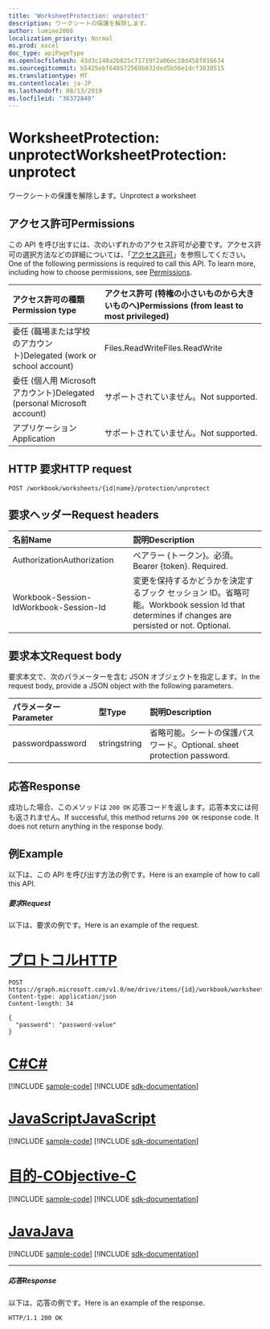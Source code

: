 ```yaml
---
title: 'WorksheetProtection: unprotect'
description: ワークシートの保護を解除します。
author: lumine2008
localization_priority: Normal
ms.prod: excel
doc_type: apiPageType
ms.openlocfilehash: 43d3c140a2b825c71719f2a06ec28d458f016634
ms.sourcegitcommit: b5425ebf648572569b032ded5b56e1dcf3830515
ms.translationtype: MT
ms.contentlocale: ja-JP
ms.lasthandoff: 08/13/2019
ms.locfileid: "36372840"
---
```

# <a name="worksheetprotection-unprotect"></a><span data-ttu-id="fc72b-103">WorksheetProtection: unprotect</span><span class="sxs-lookup"><span data-stu-id="fc72b-103">WorksheetProtection: unprotect</span></span>

<span data-ttu-id="fc72b-104">ワークシートの保護を解除します。</span><span class="sxs-lookup"><span data-stu-id="fc72b-104">Unprotect a worksheet</span></span>
## <a name="permissions"></a><span data-ttu-id="fc72b-105">アクセス許可</span><span class="sxs-lookup"><span data-stu-id="fc72b-105">Permissions</span></span>
<span data-ttu-id="fc72b-p101">この API を呼び出すには、次のいずれかのアクセス許可が必要です。アクセス許可の選択方法などの詳細については、「[アクセス許可](/graph/permissions-reference)」を参照してください。</span><span class="sxs-lookup"><span data-stu-id="fc72b-p101">One of the following permissions is required to call this API. To learn more, including how to choose permissions, see [Permissions](/graph/permissions-reference).</span></span>

|<span data-ttu-id="fc72b-108">アクセス許可の種類</span><span class="sxs-lookup"><span data-stu-id="fc72b-108">Permission type</span></span>      | <span data-ttu-id="fc72b-109">アクセス許可 (特権の小さいものから大きいものへ)</span><span class="sxs-lookup"><span data-stu-id="fc72b-109">Permissions (from least to most privileged)</span></span>              |
|:--------------------|:---------------------------------------------------------|
|<span data-ttu-id="fc72b-110">委任 (職場または学校のアカウント)</span><span class="sxs-lookup"><span data-stu-id="fc72b-110">Delegated (work or school account)</span></span> | <span data-ttu-id="fc72b-111">Files.ReadWrite</span><span class="sxs-lookup"><span data-stu-id="fc72b-111">Files.ReadWrite</span></span>    |
|<span data-ttu-id="fc72b-112">委任 (個人用 Microsoft アカウント)</span><span class="sxs-lookup"><span data-stu-id="fc72b-112">Delegated (personal Microsoft account)</span></span> | <span data-ttu-id="fc72b-113">サポートされていません。</span><span class="sxs-lookup"><span data-stu-id="fc72b-113">Not supported.</span></span>    |
|<span data-ttu-id="fc72b-114">アプリケーション</span><span class="sxs-lookup"><span data-stu-id="fc72b-114">Application</span></span> | <span data-ttu-id="fc72b-115">サポートされていません。</span><span class="sxs-lookup"><span data-stu-id="fc72b-115">Not supported.</span></span> |

## <a name="http-request"></a><span data-ttu-id="fc72b-116">HTTP 要求</span><span class="sxs-lookup"><span data-stu-id="fc72b-116">HTTP request</span></span>
<!-- { "blockType": "ignored" } -->
```http
POST /workbook/worksheets/{id|name}/protection/unprotect

```
## <a name="request-headers"></a><span data-ttu-id="fc72b-117">要求ヘッダー</span><span class="sxs-lookup"><span data-stu-id="fc72b-117">Request headers</span></span>
| <span data-ttu-id="fc72b-118">名前</span><span class="sxs-lookup"><span data-stu-id="fc72b-118">Name</span></span>       | <span data-ttu-id="fc72b-119">説明</span><span class="sxs-lookup"><span data-stu-id="fc72b-119">Description</span></span>|
|:---------------|:----------|
| <span data-ttu-id="fc72b-120">Authorization</span><span class="sxs-lookup"><span data-stu-id="fc72b-120">Authorization</span></span>  | <span data-ttu-id="fc72b-p102">ベアラー {トークン}。必須。</span><span class="sxs-lookup"><span data-stu-id="fc72b-p102">Bearer {token}. Required.</span></span> |
| <span data-ttu-id="fc72b-123">Workbook-Session-Id</span><span class="sxs-lookup"><span data-stu-id="fc72b-123">Workbook-Session-Id</span></span>  | <span data-ttu-id="fc72b-p103">変更を保持するかどうかを決定するブック セッション ID。省略可能。</span><span class="sxs-lookup"><span data-stu-id="fc72b-p103">Workbook session Id that determines if changes are persisted or not. Optional.</span></span>|

## <a name="request-body"></a><span data-ttu-id="fc72b-126">要求本文</span><span class="sxs-lookup"><span data-stu-id="fc72b-126">Request body</span></span>
<span data-ttu-id="fc72b-127">要求本文で、次のパラメーターを含む JSON オブジェクトを指定します。</span><span class="sxs-lookup"><span data-stu-id="fc72b-127">In the request body, provide a JSON object with the following parameters.</span></span>

| <span data-ttu-id="fc72b-128">パラメーター</span><span class="sxs-lookup"><span data-stu-id="fc72b-128">Parameter</span></span>    | <span data-ttu-id="fc72b-129">型</span><span class="sxs-lookup"><span data-stu-id="fc72b-129">Type</span></span>   |<span data-ttu-id="fc72b-130">説明</span><span class="sxs-lookup"><span data-stu-id="fc72b-130">Description</span></span>|
|:---------------|:--------|:----------|
|<span data-ttu-id="fc72b-131">password</span><span class="sxs-lookup"><span data-stu-id="fc72b-131">password</span></span>|<span data-ttu-id="fc72b-132">string</span><span class="sxs-lookup"><span data-stu-id="fc72b-132">string</span></span>|<span data-ttu-id="fc72b-p104">省略可能。シートの保護パスワード。</span><span class="sxs-lookup"><span data-stu-id="fc72b-p104">Optional. sheet protection password.</span></span>|

## <a name="response"></a><span data-ttu-id="fc72b-135">応答</span><span class="sxs-lookup"><span data-stu-id="fc72b-135">Response</span></span>

<span data-ttu-id="fc72b-p105">成功した場合、このメソッドは `200 OK` 応答コードを返します。応答本文には何も返されません。</span><span class="sxs-lookup"><span data-stu-id="fc72b-p105">If successful, this method returns `200 OK` response code. It does not return anything in the response body.</span></span>

## <a name="example"></a><span data-ttu-id="fc72b-138">例</span><span class="sxs-lookup"><span data-stu-id="fc72b-138">Example</span></span>
<span data-ttu-id="fc72b-139">以下は、この API を呼び出す方法の例です。</span><span class="sxs-lookup"><span data-stu-id="fc72b-139">Here is an example of how to call this API.</span></span>
##### <a name="request"></a><span data-ttu-id="fc72b-140">要求</span><span class="sxs-lookup"><span data-stu-id="fc72b-140">Request</span></span>
<span data-ttu-id="fc72b-141">以下は、要求の例です。</span><span class="sxs-lookup"><span data-stu-id="fc72b-141">Here is an example of the request.</span></span>

# <a name="httptabhttp"></a>[<span data-ttu-id="fc72b-142">プロトコル</span><span class="sxs-lookup"><span data-stu-id="fc72b-142">HTTP</span></span>](#tab/http)
<!-- {
  "blockType": "request",
  "name": "worksheetprotection_unprotect"
}-->
```http
POST https://graph.microsoft.com/v1.0/me/drive/items/{id}/workbook/worksheets/{id|name}/protection/unprotect
Content-type: application/json
Content-length: 34

{
  "password": "password-value"
}
```
# <a name="ctabcsharp"></a>[<span data-ttu-id="fc72b-143">C#</span><span class="sxs-lookup"><span data-stu-id="fc72b-143">C#</span></span>](#tab/csharp)
[!INCLUDE [sample-code](../includes/snippets/csharp/worksheetprotection-unprotect-csharp-snippets.md)]
[!INCLUDE [sdk-documentation](../includes/snippets/snippets-sdk-documentation-link.md)]

# <a name="javascripttabjavascript"></a>[<span data-ttu-id="fc72b-144">JavaScript</span><span class="sxs-lookup"><span data-stu-id="fc72b-144">JavaScript</span></span>](#tab/javascript)
[!INCLUDE [sample-code](../includes/snippets/javascript/worksheetprotection-unprotect-javascript-snippets.md)]
[!INCLUDE [sdk-documentation](../includes/snippets/snippets-sdk-documentation-link.md)]

# <a name="objective-ctabobjc"></a>[<span data-ttu-id="fc72b-145">目的-C</span><span class="sxs-lookup"><span data-stu-id="fc72b-145">Objective-C</span></span>](#tab/objc)
[!INCLUDE [sample-code](../includes/snippets/objc/worksheetprotection-unprotect-objc-snippets.md)]
[!INCLUDE [sdk-documentation](../includes/snippets/snippets-sdk-documentation-link.md)]

# <a name="javatabjava"></a>[<span data-ttu-id="fc72b-146">Java</span><span class="sxs-lookup"><span data-stu-id="fc72b-146">Java</span></span>](#tab/java)
[!INCLUDE [sample-code](../includes/snippets/java/worksheetprotection-unprotect-java-snippets.md)]
[!INCLUDE [sdk-documentation](../includes/snippets/snippets-sdk-documentation-link.md)]

---


##### <a name="response"></a><span data-ttu-id="fc72b-147">応答</span><span class="sxs-lookup"><span data-stu-id="fc72b-147">Response</span></span>
<span data-ttu-id="fc72b-148">以下は、応答の例です。</span><span class="sxs-lookup"><span data-stu-id="fc72b-148">Here is an example of the response.</span></span> 
<!-- {
  "blockType": "response",
  "truncated": true
} -->
```http
HTTP/1.1 200 OK
```

<!-- uuid: 8fcb5dbc-d5aa-4681-8e31-b001d5168d79
2015-10-25 14:57:30 UTC -->
<!-- {
  "type": "#page.annotation",
  "description": "WorksheetProtection: unprotect",
  "keywords": "",
  "section": "documentation",
  "tocPath": "",
  "suppressions": [
  ]
}-->
